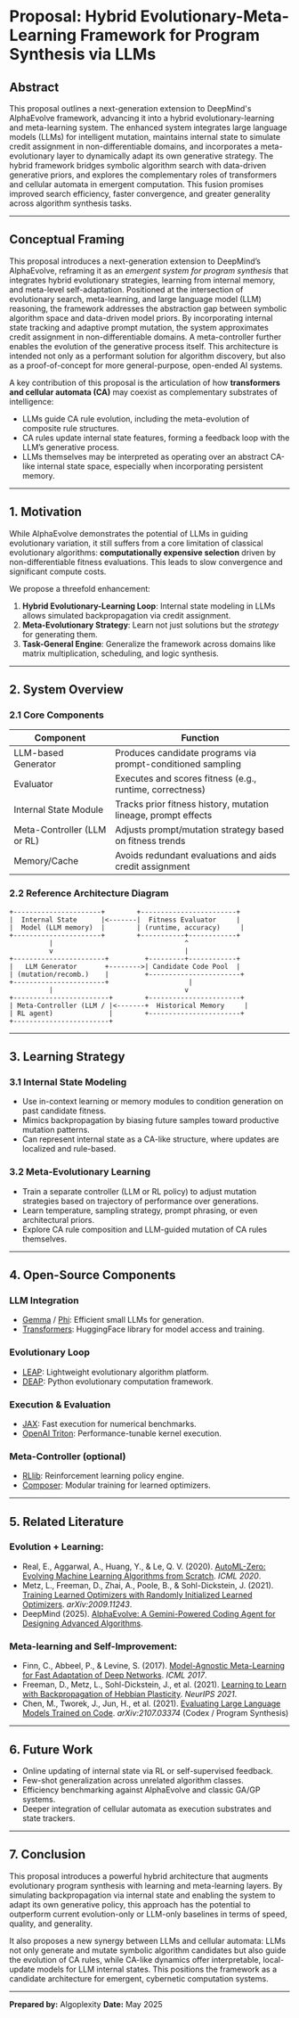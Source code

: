 # Proposal: Hybrid Evolutionary-Meta-Learning Framework for Program Synthesis via LLMs

## Abstract

This proposal outlines a next-generation extension to DeepMind's AlphaEvolve framework, advancing it into a hybrid evolutionary-learning and meta-learning system. The enhanced system integrates large language models (LLMs) for intelligent mutation, maintains internal state to simulate credit assignment in non-differentiable domains, and incorporates a meta-evolutionary layer to dynamically adapt its own generative strategy. The hybrid framework bridges symbolic algorithm search with data-driven generative priors, and explores the complementary roles of transformers and cellular automata in emergent computation. This fusion promises improved search efficiency, faster convergence, and greater generality across algorithm synthesis tasks.

---

## Conceptual Framing

This proposal introduces a next-generation extension to DeepMind’s AlphaEvolve, reframing it as an *emergent system for program synthesis* that integrates hybrid evolutionary strategies, learning from internal memory, and meta-level self-adaptation. Positioned at the intersection of evolutionary search, meta-learning, and large language model (LLM) reasoning, the framework addresses the abstraction gap between symbolic algorithm space and data-driven model priors. By incorporating internal state tracking and adaptive prompt mutation, the system approximates credit assignment in non-differentiable domains. A meta-controller further enables the evolution of the generative process itself. This architecture is intended not only as a performant solution for algorithm discovery, but also as a proof-of-concept for more general-purpose, open-ended AI systems.

A key contribution of this proposal is the articulation of how **transformers and cellular automata (CA)** may coexist as complementary substrates of intelligence:

* LLMs guide CA rule evolution, including the meta-evolution of composite rule structures.
* CA rules update internal state features, forming a feedback loop with the LLM’s generative process.
* LLMs themselves may be interpreted as operating over an abstract CA-like internal state space, especially when incorporating persistent memory.

---

## 1. Motivation

While AlphaEvolve demonstrates the potential of LLMs in guiding evolutionary variation, it still suffers from a core limitation of classical evolutionary algorithms: **computationally expensive selection** driven by non-differentiable fitness evaluations. This leads to slow convergence and significant compute costs.

We propose a threefold enhancement:

1. **Hybrid Evolutionary-Learning Loop**: Internal state modeling in LLMs allows simulated backpropagation via credit assignment.
2. **Meta-Evolutionary Strategy**: Learn not just solutions but the *strategy* for generating them.
3. **Task-General Engine**: Generalize the framework across domains like matrix multiplication, scheduling, and logic synthesis.

---

## 2. System Overview

### 2.1 Core Components

| Component                   | Function                                                       |
| --------------------------- | -------------------------------------------------------------- |
| LLM-based Generator         | Produces candidate programs via prompt-conditioned sampling    |
| Evaluator                   | Executes and scores fitness (e.g., runtime, correctness)       |
| Internal State Module       | Tracks prior fitness history, mutation lineage, prompt effects |
| Meta-Controller (LLM or RL) | Adjusts prompt/mutation strategy based on fitness trends       |
| Memory/Cache                | Avoids redundant evaluations and aids credit assignment        |

### 2.2 Reference Architecture Diagram

```
+----------------------+        +------------------------+
|  Internal State      |<-------|  Fitness Evaluator     |
|  Model (LLM memory)  |        | (runtime, accuracy)     |
+----------------------+        +-----------+------------+
          |                                 ^
          v                                 |
+-----------------------+         +---------+------------+
|   LLM Generator       +-------->| Candidate Code Pool  |
| (mutation/recomb.)    |         +-----------------------+
+-----------------------+                    |
          |                                 v
+------------------------+        +-----------------------+
| Meta-Controller (LLM / |<-------+  Historical Memory     |
| RL agent)              |        +-----------------------+
+------------------------+
```

---

## 3. Learning Strategy

### 3.1 Internal State Modeling

* Use in-context learning or memory modules to condition generation on past candidate fitness.
* Mimics backpropagation by biasing future samples toward productive mutation patterns.
* Can represent internal state as a CA-like structure, where updates are localized and rule-based.

### 3.2 Meta-Evolutionary Learning

* Train a separate controller (LLM or RL policy) to adjust mutation strategies based on trajectory of performance over generations.
* Learn temperature, sampling strategy, prompt phrasing, or even architectural priors.
* Explore CA rule composition and LLM-guided mutation of CA rules themselves.

---

## 4. Open-Source Components

### LLM Integration

* [Gemma](https://ai.google.dev/gemma) / [Phi](https://huggingface.co/microsoft/phi-2): Efficient small LLMs for generation.
* [Transformers](https://github.com/huggingface/transformers): HuggingFace library for model access and training.

### Evolutionary Loop

* [LEAP](https://github.com/aleph-seven/leap): Lightweight evolutionary algorithm platform.
* [DEAP](https://github.com/DEAP/deap): Python evolutionary computation framework.

### Execution & Evaluation

* [JAX](https://github.com/google/jax): Fast execution for numerical benchmarks.
* [OpenAI Triton](https://github.com/openai/triton): Performance-tunable kernel execution.

### Meta-Controller (optional)

* [RLlib](https://github.com/ray-project/ray): Reinforcement learning policy engine.
* [Composer](https://github.com/mosaicml/composer): Modular training for learned optimizers.

---

## 5. Related Literature

### Evolution + Learning:

* Real, E., Aggarwal, A., Huang, Y., & Le, Q. V. (2020). [AutoML-Zero: Evolving Machine Learning Algorithms from Scratch](https://proceedings.mlr.press/v119/real20a.html). *ICML 2020*.
* Metz, L., Freeman, D., Zhai, A., Poole, B., & Sohl-Dickstein, J. (2021). [Training Learned Optimizers with Randomly Initialized Learned Optimizers](https://arxiv.org/abs/2009.11243). *arXiv:2009.11243*.
* DeepMind (2025). [AlphaEvolve: A Gemini-Powered Coding Agent for Designing Advanced Algorithms](https://storage.googleapis.com/deepmind-media/DeepMind.com/Blog/alphaevolve-a-gemini-powered-coding-agent-for-designing-advanced-algorithms/AlphaEvolve.pdf).

### Meta-learning and Self-Improvement:

* Finn, C., Abbeel, P., & Levine, S. (2017). [Model-Agnostic Meta-Learning for Fast Adaptation of Deep Networks](https://arxiv.org/abs/1703.03400). *ICML 2017*.
* Freeman, D., Metz, L., Sohl-Dickstein, J., et al. (2021). [Learning to Learn with Backpropagation of Hebbian Plasticity](https://arxiv.org/abs/2010.06701). *NeurIPS 2021*.
* Chen, M., Tworek, J., Jun, H., et al. (2021). [Evaluating Large Language Models Trained on Code](https://arxiv.org/abs/2107.03374). *arXiv:2107.03374* (Codex / Program Synthesis)

---

## 6. Future Work

* Online updating of internal state via RL or self-supervised feedback.
* Few-shot generalization across unrelated algorithm classes.
* Efficiency benchmarking against AlphaEvolve and classic GA/GP systems.
* Deeper integration of cellular automata as execution substrates and state trackers.

---

## 7. Conclusion

This proposal introduces a powerful hybrid architecture that augments evolutionary program synthesis with learning and meta-learning layers. By simulating backpropagation via internal state and enabling the system to adapt its own generative policy, this approach has the potential to outperform current evolution-only or LLM-only baselines in terms of speed, quality, and generality.

It also proposes a new synergy between LLMs and cellular automata: LLMs not only generate and mutate symbolic algorithm candidates but also guide the evolution of CA rules, while CA-like dynamics offer interpretable, local-update models for LLM internal states. This positions the framework as a candidate architecture for emergent, cybernetic computation systems.

---

**Prepared by:** Algoplexity
**Date:** May 2025

